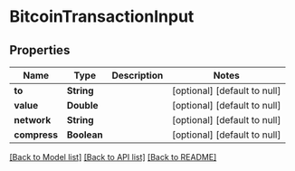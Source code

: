 # BitcoinTransactionInput
## Properties

| Name | Type | Description | Notes |
|------------ | ------------- | ------------- | -------------|
| **to** | **String** |  | [optional] [default to null] |
| **value** | **Double** |  | [optional] [default to null] |
| **network** | **String** |  | [optional] [default to null] |
| **compress** | **Boolean** |  | [optional] [default to null] |

[[Back to Model list]](../README.md#documentation-for-models) [[Back to API list]](../README.md#documentation-for-api-endpoints) [[Back to README]](../README.md)

